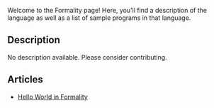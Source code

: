 Welcome to the Formality page! Here, you'll find a description of the language as well as a list of sample programs in that language.

## Description

No description available. Please consider contributing.

## Articles

- [Hello World in Formality](https://sampleprograms.io/projects/hello-world/formality)